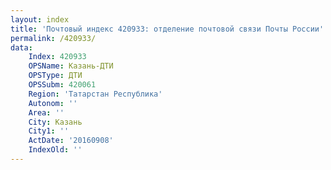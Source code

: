 ```yaml
---
layout: index
title: 'Почтовый индекс 420933: отделение почтовой связи Почты России'
permalink: /420933/
data:
    Index: 420933
    OPSName: Казань-ДТИ
    OPSType: ДТИ
    OPSSubm: 420061
    Region: 'Татарстан Республика'
    Autonom: ''
    Area: ''
    City: Казань
    City1: ''
    ActDate: '20160908'
    IndexOld: ''
---
```

